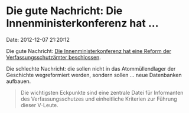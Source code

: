 Die gute Nachricht: Die Innenministerkonferenz hat \...
=======================================================

Date: 2012-12-07 21:20:12

Die gute Nachricht: [Die Innenministerkonferenz hat eine Reform der
Verfassungsschutzämter
beschlossen](http://www.tagesschau.de/inland/verfassungsschutz194.html).

Die schlechte Nachricht: die sollen nicht in das Atommüllendlager der
Geschichte wegreformiert werden, sondern sollen \... neue Datenbanken
aufbauen.

> Die wichtigsten Eckpunkte sind eine zentrale Datei für Informanten des
> Verfassungsschutzes und einheitliche Kriterien zur Führung dieser
> V-Leute.
